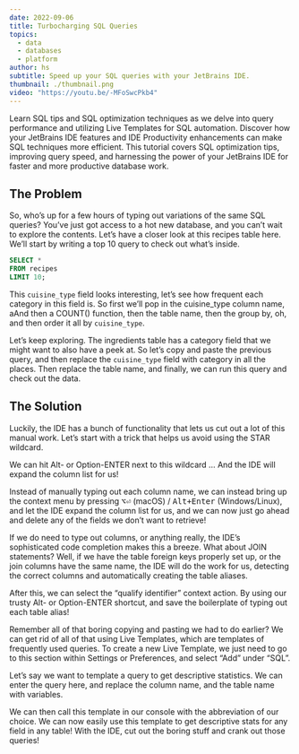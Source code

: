 ```yaml
---
date: 2022-09-06
title: Turbocharging SQL Queries
topics:
  - data
  - databases
  - platform
author: hs
subtitle: Speed up your SQL queries with your JetBrains IDE.
thumbnail: ./thumbnail.png
video: "https://youtu.be/-MFoSwcPkb4"
---
```


Learn SQL tips and SQL optimization techniques as we delve into query performance and utilizing Live Templates for SQL automation. Discover how your JetBrains IDE features and IDE Productivity enhancements can make SQL techniques more efficient. This tutorial covers SQL optimization tips, improving query speed, and harnessing the power of your JetBrains IDE for faster and more productive database work.

## The Problem

So, who’s up for a few hours of typing out variations of the same SQL queries? You’ve just got access to a hot new database, and you can’t wait to explore the contents. Let’s have a closer look at this recipes table here. We’ll start by writing a top 10 query to check out what’s inside.

```sql
SELECT *
FROM recipes
LIMIT 10;
```

This `cuisine_type` field looks interesting, let’s see how frequent each category in this field is. So first we’ll pop in the cuisine_type column name, aAnd then a COUNT() function, then the table name, then the group by, oh, and then order it all by `cuisine_type`.

Let’s keep exploring. The ingredients table has a category field that we might want to also have a peek at. So let’s copy and paste the previous query, and then replace the `cuisine_type` field with category in all the places. Then replace the table name, and finally, we can run this query and check out the data.

## The Solution

Luckily, the IDE has a bunch of functionality that lets us cut out a lot of this manual work. Let’s start with a trick that helps us avoid using the STAR wildcard.

We can hit Alt- or Option-ENTER next to this wildcard …
And the IDE will expand the column list for us!

Instead of manually typing out each column name, we can instead bring up the context menu by pressing <kbd>⌥⏎</kbd> (macOS) / <kbd>Alt+Enter</kbd> (Windows/Linux), and let the IDE expand the column list for us, and we can now just go ahead and delete any of the fields we don’t want to retrieve!

If we do need to type out columns, or anything really, the IDE’s sophisticated code completion makes this a breeze. What about JOIN statements?
Well, if we have the table foreign keys properly set up, or the join columns have the same name, the IDE will do the work for us, detecting the correct columns and automatically creating the table aliases.

After this, we can select the “qualify identifier” context action. By using our trusty Alt- or Option-ENTER shortcut, and save the boilerplate of typing out each table alias!

Remember all of that boring copying and pasting we had to do earlier? We can get rid of all of that using Live Templates, which are templates of frequently used queries. To create a new Live Template, we just need to go to this section within Settings or Preferences, and select “Add” under “SQL”.

Let’s say we want to template a query to get descriptive statistics. We can enter the query here, and replace the column name, and the table name with variables.

We can then call this template in our console with the abbreviation of our choice. We can now easily use this template to get descriptive stats for any field in any table! With the IDE, cut out the boring stuff and crank out those queries!
